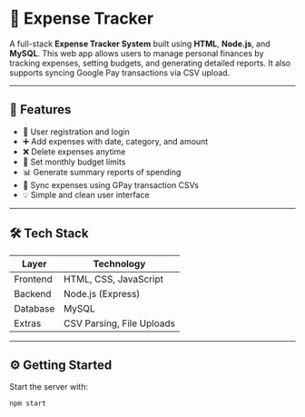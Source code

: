 # 💸 Expense Tracker

A full-stack **Expense Tracker System** built using **HTML**, **Node.js**, and **MySQL**. This web app allows users to manage personal finances by tracking expenses, setting budgets, and generating detailed reports. It also supports syncing Google Pay transactions via CSV upload.

---

## 🚀 Features

- 👤 User registration and login  
- ➕ Add expenses with date, category, and amount  
- ❌ Delete expenses anytime  
- 🎯 Set monthly budget limits  
- 📊 Generate summary reports of spending  
- 🔄 Sync expenses using GPay transaction CSVs  
- 💡 Simple and clean user interface

---

## 🛠 Tech Stack

| Layer     | Technology         |
|-----------|--------------------|
| Frontend  | HTML, CSS, JavaScript |
| Backend   | Node.js (Express)  |
| Database  | MySQL              |
| Extras    | CSV Parsing, File Uploads |

---

## ⚙️ Getting Started

Start the server with:

```bash
npm start
